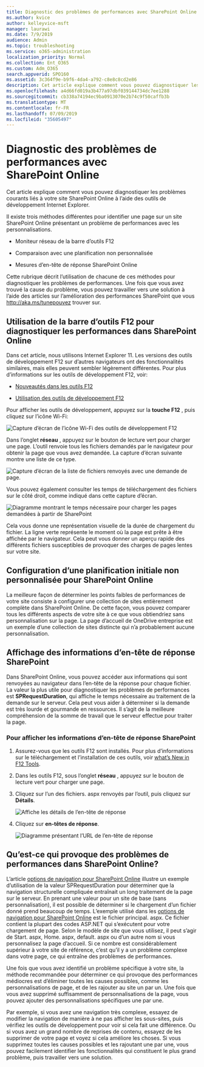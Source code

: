 ```yaml
---
title: Diagnostic des problèmes de performances avec SharePoint Online
ms.author: kvice
author: kelleyvice-msft
manager: laurawi
ms.date: 7/9/2019
audience: Admin
ms.topic: troubleshooting
ms.service: o365-administration
localization_priority: Normal
ms.collection: Ent_O365
ms.custom: Adm_O365
search.appverid: SPO160
ms.assetid: 3c364f9e-b9f6-4da4-a792-c8e8c8cd2e86
description: Cet article explique comment vous pouvez diagnostiquer les problèmes courants liés à votre site SharePoint Online à l’aide des outils de développement Internet Explorer.
ms.openlocfilehash: a4d66fd019a3b477a97dbf039144734dc7ee1288
ms.sourcegitcommit: cb338a74194ec9ba0913070e2b74c9f50caffb3b
ms.translationtype: MT
ms.contentlocale: fr-FR
ms.lasthandoff: 07/09/2019
ms.locfileid: "35605497"
---
```

# <a name="diagnosing-performance-issues-with-sharepoint-online"></a>Diagnostic des problèmes de performances avec SharePoint Online

Cet article explique comment vous pouvez diagnostiquer les problèmes courants liés à votre site SharePoint Online à l’aide des outils de développement Internet Explorer.
  
Il existe trois méthodes différentes pour identifier une page sur un site SharePoint Online présentant un problème de performances avec les personnalisations.
  
- Moniteur réseau de la barre d’outils F12

- Comparaison avec une planification non personnalisée

- Mesures d’en-tête de réponse SharePoint Online

Cette rubrique décrit l’utilisation de chacune de ces méthodes pour diagnostiquer les problèmes de performances. Une fois que vous avez trouvé la cause du problème, vous pouvez travailler vers une solution à l’aide des articles sur l’amélioration des performances SharePoint que vous http://aka.ms/tunepouvez trouver sur.
  
## <a name="using-the-f12-tool-bar-to-diagnose-performance-in-sharepoint-online"></a>Utilisation de la barre d’outils F12 pour diagnostiquer les performances dans SharePoint Online
<a name="F12ToolInfo"> </a>

Dans cet article, nous utilisons Internet Explorer 11. Les versions des outils de développement F12 sur d’autres navigateurs ont des fonctionnalités similaires, mais elles peuvent sembler légèrement différentes. Pour plus d’informations sur les outils de développement F12, voir:
  
- [Nouveautés dans les outils F12](https://go.microsoft.com/fwlink/p/?LinkId=522545)

- [Utilisation des outils de développement F12](https://go.microsoft.com/fwlink/p/?LinkId=522546)

Pour afficher les outils de développement, appuyez sur la **touche F12** , puis cliquez sur l’icône Wi-Fi:
  
![Capture d’écran de l’icône Wi-Fi des outils de développement F12](media/27acacbb-5688-459a-aa2f-5c8c5f17b76e.png)
  
Dans l’onglet **réseau** , appuyez sur le bouton de lecture vert pour charger une page. L’outil renvoie tous les fichiers demandés par le navigateur pour obtenir la page que vous avez demandée. La capture d’écran suivante montre une liste de ce type.
  
![Capture d’écran de la liste de fichiers renvoyés avec une demande de page.](media/247a9422-76da-4b0c-bed3-ce77b05e4560.png)
  
Vous pouvez également consulter les temps de téléchargement des fichiers sur le côté droit, comme indiqué dans cette capture d’écran.
  
![Diagramme montrant le temps nécessaire pour charger les pages demandées à partir de SharePoint](media/d71ad1fa-9018-4fae-82eb-c1838e7db0ff.png)
  
Cela vous donne une représentation visuelle de la durée de chargement du fichier. La ligne verte représente le moment où la page est prête à être affichée par le navigateur. Cela peut vous donner un aperçu rapide des différents fichiers susceptibles de provoquer des charges de pages lentes sur votre site.
  
## <a name="setting-up-a-non-customized-baseline-for-sharepoint-online"></a>Configuration d’une planification initiale non personnalisée pour SharePoint Online
<a name="F12ToolInfo"> </a>

La meilleure façon de déterminer les points faibles de performances de votre site consiste à configurer une collection de sites entièrement complète dans SharePoint Online. De cette façon, vous pouvez comparer tous les différents aspects de votre site à ce que vous obtiendriez sans personnalisation sur la page. La page d’accueil de OneDrive entreprise est un exemple d’une collection de sites distincte qui n’a probablement aucune personnalisation.
  
## <a name="viewing-sharepoint-response-header-information"></a>Affichage des informations d’en-tête de réponse SharePoint
<a name="F12ToolInfo"> </a>

Dans SharePoint Online, vous pouvez accéder aux informations qui sont renvoyées au navigateur dans l’en-tête de la réponse pour chaque fichier. La valeur la plus utile pour diagnostiquer les problèmes de performances est **SPRequestDuration**, qui affiche le temps nécessaire au traitement de la demande sur le serveur. Cela peut vous aider à déterminer si la demande est très lourde et gourmande en ressources. Il s’agit de la meilleure compréhension de la somme de travail que le serveur effectue pour traiter la page.

### <a name="to-view-sharepoint-response-header-information"></a>Pour afficher les informations d’en-tête de réponse SharePoint
  
1. Assurez-vous que les outils F12 sont installés. Pour plus d’informations sur le téléchargement et l’installation de ces outils, voir [what’s New in F12 Tools](https://go.microsoft.com/fwlink/p/?LinkId=522545).

2. Dans les outils F12, sous l’onglet **réseau** , appuyez sur le bouton de lecture vert pour charger une page.

3. Cliquez sur l’un des fichiers. aspx renvoyés par l’outil, puis cliquez sur **Détails**.

    ![Affiche les détails de l’en-tête de réponse](media/1f8a044a-caf8-4613-be2b-7e064141ac8a.png)
  
4. Cliquez sur **en-têtes de réponse**.

    ![Diagramme présentant l’URL de l’en-tête de réponse](media/efc7076e-447e-447e-882a-ae3aa721e2c3.png)
  
## <a name="whats-causing-performance-issues-in-sharepoint-online"></a>Qu’est-ce qui provoque des problèmes de performances dans SharePoint Online?
<a name="F12ToolInfo"> </a>

L’article [options de navigation pour SharePoint Online](navigation-options-for-sharepoint-online.md) illustre un exemple d’utilisation de la valeur SPRequestDuration pour déterminer que la navigation structurelle compliquée entraînait un long traitement de la page sur le serveur. En prenant une valeur pour un site de base (sans personnalisation), il est possible de déterminer si le chargement d’un fichier donné prend beaucoup de temps. L’exemple utilisé dans les [options de navigation pour SharePoint Online](navigation-options-for-sharepoint-online.md) est le fichier principal. aspx. Ce fichier contient la plupart des codes ASP.NET qui s’exécutent pour votre chargement de page. Selon le modèle de site que vous utilisez, il peut s’agir de Start. aspx, Home. aspx, default. aspx ou d’un autre nom si vous personnalisez la page d’accueil. Si ce nombre est considérablement supérieur à votre site de référence, c’est qu’il y a un problème complexe dans votre page, ce qui entraîne des problèmes de performances.
  
Une fois que vous avez identifié un problème spécifique à votre site, la méthode recommandée pour déterminer ce qui provoque des performances médiocres est d’éliminer toutes les causes possibles, comme les personnalisations de page, et de les rajouter au site un par un. Une fois que vous avez supprimé suffisamment de personnalisations de la page, vous pouvez ajouter des personnalisations spécifiques une par une.
  
Par exemple, si vous avez une navigation très complexe, essayez de modifier la navigation de manière à ne pas afficher les sous-sites, puis vérifiez les outils de développement pour voir si cela fait une différence. Ou si vous avez un grand nombre de reprises de contenu, essayez de les supprimer de votre page et voyez si cela améliore les choses. Si vous supprimez toutes les causes possibles et les rajoutant une par une, vous pouvez facilement identifier les fonctionnalités qui constituent le plus grand problème, puis travailler vers une solution.
